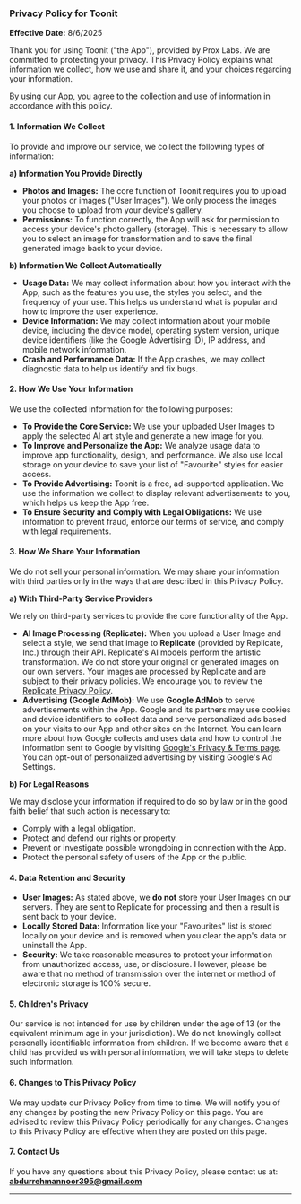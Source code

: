 ### Privacy Policy for Toonit

**Effective Date:** 8/6/2025

Thank you for using Toonit ("the App"), provided by Prox Labs. We are committed to protecting your privacy. This Privacy Policy explains what information we collect, how we use and share it, and your choices regarding your information.

By using our App, you agree to the collection and use of information in accordance with this policy.

#### 1. Information We Collect

To provide and improve our service, we collect the following types of information:

**a) Information You Provide Directly**

*   **Photos and Images:** The core function of Toonit requires you to upload your photos or images ("User Images"). We only process the images you choose to upload from your device's gallery.
*   **Permissions:** To function correctly, the App will ask for permission to access your device's photo gallery (storage). This is necessary to allow you to select an image for transformation and to save the final generated image back to your device.

**b) Information We Collect Automatically**

*   **Usage Data:** We may collect information about how you interact with the App, such as the features you use, the styles you select, and the frequency of your use. This helps us understand what is popular and how to improve the user experience.
*   **Device Information:** We may collect information about your mobile device, including the device model, operating system version, unique device identifiers (like the Google Advertising ID), IP address, and mobile network information.
*   **Crash and Performance Data:** If the App crashes, we may collect diagnostic data to help us identify and fix bugs.

#### 2. How We Use Your Information

We use the collected information for the following purposes:

*   **To Provide the Core Service:** We use your uploaded User Images to apply the selected AI art style and generate a new image for you.
*   **To Improve and Personalize the App:** We analyze usage data to improve app functionality, design, and performance. We also use local storage on your device to save your list of "Favourite" styles for easier access.
*   **To Provide Advertising:** Toonit is a free, ad-supported application. We use the information we collect to display relevant advertisements to you, which helps us keep the App free.
*   **To Ensure Security and Comply with Legal Obligations:** We use information to prevent fraud, enforce our terms of service, and comply with legal requirements.

#### 3. How We Share Your Information

We do not sell your personal information. We may share your information with third parties only in the ways that are described in this Privacy Policy.

**a) With Third-Party Service Providers**

We rely on third-party services to provide the core functionality of the App.

*   **AI Image Processing (Replicate):** When you upload a User Image and select a style, we send that image to **Replicate** (provided by Replicate, Inc.) through their API. Replicate's AI models perform the artistic transformation. We do not store your original or generated images on our own servers. Your images are processed by Replicate and are subject to their privacy policies. We encourage you to review the [Replicate Privacy Policy](https://replicate.com/privacy).
*   **Advertising (Google AdMob):** We use **Google AdMob** to serve advertisements within the App. Google and its partners may use cookies and device identifiers to collect data and serve personalized ads based on your visits to our App and other sites on the Internet. You can learn more about how Google collects and uses data and how to control the information sent to Google by visiting [Google's Privacy & Terms page](https://policies.google.com/technologies/ads). You can opt-out of personalized advertising by visiting Google's Ad Settings.

**b) For Legal Reasons**

We may disclose your information if required to do so by law or in the good faith belief that such action is necessary to:
*   Comply with a legal obligation.
*   Protect and defend our rights or property.
*   Prevent or investigate possible wrongdoing in connection with the App.
*   Protect the personal safety of users of the App or the public.

#### 4. Data Retention and Security

*   **User Images:** As stated above, we **do not** store your User Images on our servers. They are sent to Replicate for processing and then a result is sent back to your device.
*   **Locally Stored Data:** Information like your "Favourites" list is stored locally on your device and is removed when you clear the app's data or uninstall the App.
*   **Security:** We take reasonable measures to protect your information from unauthorized access, use, or disclosure. However, please be aware that no method of transmission over the internet or method of electronic storage is 100% secure.

#### 5. Children's Privacy

Our service is not intended for use by children under the age of 13 (or the equivalent minimum age in your jurisdiction). We do not knowingly collect personally identifiable information from children. If we become aware that a child has provided us with personal information, we will take steps to delete such information.

#### 6. Changes to This Privacy Policy

We may update our Privacy Policy from time to time. We will notify you of any changes by posting the new Privacy Policy on this page. You are advised to review this Privacy Policy periodically for any changes. Changes to this Privacy Policy are effective when they are posted on this page.

#### 7. Contact Us

If you have any questions about this Privacy Policy, please contact us at:
**abdurrehmannoor395@gmail.com**

---
